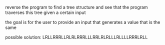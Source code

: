 
reverse the program to find a tree structure and see that the program traverses this tree given a certain input

the goal is for the user to provide an input that generates a value that is the same 

possible solution: LRLLRRRLLRLRLRRRLLLRRLRLRLLLRLLLLRRRLRLL


